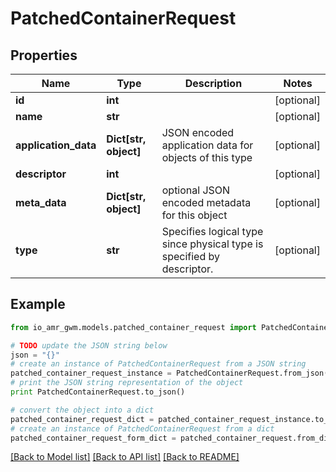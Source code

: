 # PatchedContainerRequest


## Properties
Name | Type | Description | Notes
------------ | ------------- | ------------- | -------------
**id** | **int** |  | [optional] 
**name** | **str** |  | [optional] 
**application_data** | **Dict[str, object]** | JSON encoded application data for objects of this type | [optional] 
**descriptor** | **int** |  | [optional] 
**meta_data** | **Dict[str, object]** | optional JSON encoded metadata for this object | [optional] 
**type** | **str** | Specifies logical type since physical type is specified by descriptor. | [optional] 

## Example

```python
from io_amr_gwm.models.patched_container_request import PatchedContainerRequest

# TODO update the JSON string below
json = "{}"
# create an instance of PatchedContainerRequest from a JSON string
patched_container_request_instance = PatchedContainerRequest.from_json(json)
# print the JSON string representation of the object
print PatchedContainerRequest.to_json()

# convert the object into a dict
patched_container_request_dict = patched_container_request_instance.to_dict()
# create an instance of PatchedContainerRequest from a dict
patched_container_request_form_dict = patched_container_request.from_dict(patched_container_request_dict)
```
[[Back to Model list]](../README.md#documentation-for-models) [[Back to API list]](../README.md#documentation-for-api-endpoints) [[Back to README]](../README.md)


